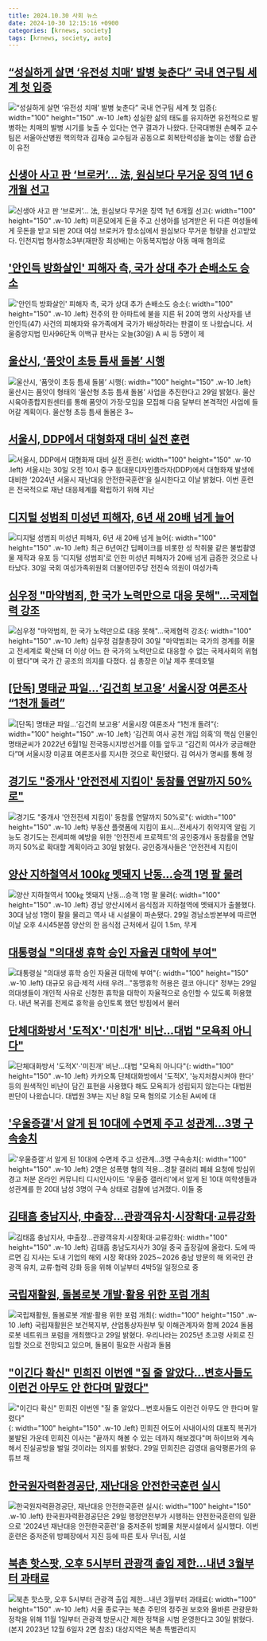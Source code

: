 ```yaml
---
title: 2024.10.30 사회 뉴스
date: 2024-10-30 12:15:16 +0900
categories: [krnews, society]
tags: [krnews, society, auto]
---
```

## [“성실하게 살면 ‘유전성 치매’ 발병 늦춘다” 국내 연구팀 세계 첫 입증](https://n.news.naver.com/mnews/article/032/0003329160)

![“성실하게 살면 ‘유전성 치매’ 발병 늦춘다” 국내 연구팀 세계 첫 입증](https://mimgnews.pstatic.net/image/origin/032/2024/10/29/3329160.jpg?type=nf220_150){: width="100" height="150" .w-10 .left}
성실한 삶의 태도를 유지하면 유전적으로 발병하는 치매의 발병 시기를 늦출 수 있다는 연구 결과가 나왔다. 단국대병원 손혜주 교수팀은 서울아산병원 핵의학과 김재승 교수팀과 공동으로 회복탄력성을 높이는 생활 습관이 유전

## [신생아 사고 판 ‘브로커’... 法, 원심보다 무거운 징역 1년 6개월 선고](https://n.news.naver.com/mnews/article/023/0003867028)

![신생아 사고 판 ‘브로커’... 法, 원심보다 무거운 징역 1년 6개월 선고](https://mimgnews.pstatic.net/image/origin/023/2024/10/29/3867028.jpg?type=nf220_150){: width="100" height="150" .w-10 .left}
미혼모에게 돈을 주고 신생아를 넘겨받은 뒤 다른 여성들에게 웃돈을 받고 되판 20대 여성 브로커가 항소심에서 원심보다 무거운 형량을 선고받았다. 인천지법 형사항소3부(재판장 최성배)는 아동복지법상 아동 매매 혐의로

## ['안인득 방화살인' 피해자 측, 국가 상대 추가 손배소도 승소](https://n.news.naver.com/mnews/article/057/0001850362)

!['안인득 방화살인' 피해자 측, 국가 상대 추가 손배소도 승소](https://mimgnews.pstatic.net/image/origin/057/2024/10/30/1850362.jpg?type=nf220_150){: width="100" height="150" .w-10 .left}
전주의 한 아파트에 불을 지른 뒤 20여 명의 사상자를 낸 안인득(47) 사건의 피해자와 유가족에게 국가가 배상하라는 판결이 또 나왔습니다. 서울중앙지법 민사96단독 이백규 판사는 오늘(30일) A 씨 등 5명이 제

## [울산시, ‘품앗이 초등 틈새 돌봄’ 시행](https://n.news.naver.com/mnews/article/005/0001734889)

![울산시, ‘품앗이 초등 틈새 돌봄’ 시행](https://mimgnews.pstatic.net/image/origin/005/2024/10/30/1734889.jpg?type=nf220_150){: width="100" height="150" .w-10 .left}
울산시는 품앗이 형태의 ‘울산형 초등 틈새 돌봄’ 사업을 추진한다고 29일 밝혔다. 울산시육아종합지원센터를 통해 품앗이 가정·모임을 모집해 다음 달부터 본격적인 사업에 들어갈 계획이다. 울산형 초등 틈새 돌봄은 3~

## [서울시, DDP에서 대형화재 대비 실전 훈련](https://n.news.naver.com/mnews/article/016/0002380857)

![서울시, DDP에서 대형화재 대비 실전 훈련](https://mimgnews.pstatic.net/image/origin/016/2024/10/30/2380857.jpg?type=nf220_150){: width="100" height="150" .w-10 .left}
서울시는 30일 오전 10시 중구 동대문디자인플라자(DDP)에서 대형화재 발생에 대비한 ‘2024년 서울시 재난대응 안전한국훈련’을 실시한다고 이날 밝혔다. 이번 훈련은 전국적으로 재난 대응체계를 확립하기 위해 지난

## [디지털 성범죄 미성년 피해자, 6년 새 20배 넘게 늘어](https://n.news.naver.com/mnews/article/119/0002887113)

![디지털 성범죄 미성년 피해자, 6년 새 20배 넘게 늘어](https://mimgnews.pstatic.net/image/origin/119/2024/10/30/2887113.jpg?type=nf220_150){: width="100" height="150" .w-10 .left}
최근 6년여간 딥페이크를 비롯한 성 착취물 같은 불법촬영물 제작과 유포 등 '디지털 성범죄'로 인한 미성년 피해자가 20배 넘게 급증한 것으로 나타났다. 30일 국회 여성가족위원회 더불어민주당 전진숙 의원이 여성가족

## [심우정 "마약범죄, 한 국가 노력만으로 대응 못해"…국제협력 강조](https://n.news.naver.com/mnews/article/421/0007876782)

![심우정 "마약범죄, 한 국가 노력만으로 대응 못해"…국제협력 강조](https://mimgnews.pstatic.net/image/origin/421/2024/10/30/7876782.jpg?type=nf220_150){: width="100" height="150" .w-10 .left}
심우정 검찰총장이 30일 "마약범죄는 국가의 경계를 허물고 전세계로 확산돼 더 이상 어느 한 국가의 노력만으로 대응할 수 없는 국제사회의 위협이 됐다"며 국가 간 공조의 의지를 다졌다. 심 총장은 이날 제주 롯데호텔

## [[단독] 명태균 파일…‘김건희 보고용’ 서울시장 여론조사 “1천개 돌려”](https://n.news.naver.com/mnews/article/028/0002713662)

![[단독] 명태균 파일…‘김건희 보고용’ 서울시장 여론조사 “1천개 돌려”](https://mimgnews.pstatic.net/image/origin/028/2024/10/29/2713662.jpg?type=nf220_150){: width="100" height="150" .w-10 .left}
‘김건희 여사 공천 개입 의혹’의 핵심 인물인 명태균씨가 2022년 6월1일 전국동시지방선거를 이틀 앞두고 “김건희 여사가 궁금해한다”며 서울시장 미공표 여론조사를 지시한 것으로 확인됐다. 김 여사가 명씨를 통해 정

## [경기도 "중개사 '안전전세 지킴이' 동참률 연말까지 50%로"](https://n.news.naver.com/mnews/article/001/0015015332)

![경기도 "중개사 '안전전세 지킴이' 동참률 연말까지 50%로"](https://mimgnews.pstatic.net/image/origin/001/2024/10/30/15015332.jpg?type=nf220_150){: width="100" height="150" .w-10 .left}
부동산 플랫폼에 지킴이 표시…전세사기 취약지역 알림 기능도 경기도는 전세피해 예방을 위한 '안전전세 프로젝트'의 공인중개사 동참률을 연말까지 50%로 확대할 계획이라고 30일 밝혔다. 공인중개사들은 '안전전세 지킴이

## [양산 지하철역서 100㎏ 멧돼지 난동…승객 1명 팔 물려](https://n.news.naver.com/mnews/article/005/0001734995)

![양산 지하철역서 100㎏ 멧돼지 난동…승객 1명 팔 물려](https://mimgnews.pstatic.net/image/origin/005/2024/10/30/1734995.jpg?type=nf220_150){: width="100" height="150" .w-10 .left}
경남 양산시에서 음식점과 지하철역에 멧돼지가 출몰했다. 30대 남성 1명이 팔을 물리고 역사 내 시설물이 파손됐다. 29일 경남소방본부에 따르면 이날 오후 4시45분쯤 양산의 한 음식점 근처에서 길이 1.5m, 무게

## [대통령실 "의대생 휴학 승인 자율권 대학에 부여"](https://n.news.naver.com/mnews/article/002/0002356908)

![대통령실 "의대생 휴학 승인 자율권 대학에 부여"](https://mimgnews.pstatic.net/image/origin/002/2024/10/29/2356908.jpg?type=nf220_150){: width="100" height="150" .w-10 .left}
대규모 유급·제적 사태 우려…"동맹휴학 허용은 결코 아니다" 정부는 29일 의대생들이 개인적 사유로 신청한 휴학을 대학이 자율적으로 승인할 수 있도록 허용했다. 내년 복귀를 전제로 휴학을 승인토록 했던 방침에서 물러

## [단체대화방서 '도적X'·'미친개' 비난…대법 "모욕죄 아니다"](https://n.news.naver.com/mnews/article/437/0000416310)

![단체대화방서 '도적X'·'미친개' 비난…대법 "모욕죄 아니다"](https://mimgnews.pstatic.net/image/origin/437/2024/10/30/416310.jpg?type=nf220_150){: width="100" height="150" .w-10 .left}
카카오톡 단체대화방에서 '도적X', '능지처참시켜야 한다' 등의 원색적인 비난이 담긴 표현을 사용했다 해도 모욕죄가 성립되지 않는다는 대법원 판단이 나왔습니다. 대법원 3부는 지난 8일 모욕 혐의로 기소된 A씨에 대

## ['우울증갤'서 알게 된 10대에 수면제 주고 성관계…3명 구속송치](https://n.news.naver.com/mnews/article/001/0015014668)

!['우울증갤'서 알게 된 10대에 수면제 주고 성관계…3명 구속송치](https://mimgnews.pstatic.net/image/origin/001/2024/10/30/15014668.jpg?type=nf220_150){: width="100" height="150" .w-10 .left}
2명은 성폭행 혐의 적용…경찰 갤러리 폐쇄 요청에 방심위 경고 처분 온라인 커뮤니티 디시인사이드 '우울증 갤러리'에서 알게 된 10대 여학생들과 성관계를 한 20대 남성 3명이 구속 상태로 검찰에 넘겨졌다. 이들 중

## [김태흠 충남지사, 中출장…관광객유치·시장확대·교류강화](https://n.news.naver.com/mnews/article/003/0012873101)

![김태흠 충남지사, 中출장…관광객유치·시장확대·교류강화](https://mimgnews.pstatic.net/image/origin/003/2024/10/30/12873101.jpg?type=nf220_150){: width="100" height="150" .w-10 .left}
김태흠 충남도지사가 30일 중국 출장길에 올랐다. 도에 따르면 김 지사는 도내 기업의 해외 시장 확대와 2025∼2026 충남 방문의 해 외국인 관광객 유치, 교류·협력 강화 등을 위해 이날부터 4박5일 일정으로 중

## [국립재활원, 돌봄로봇 개발·활용 위한 포럼 개최](https://n.news.naver.com/mnews/article/003/0012872286)

![국립재활원, 돌봄로봇 개발·활용 위한 포럼 개최](https://mimgnews.pstatic.net/image/origin/003/2024/10/29/12872286.jpg?type=nf220_150){: width="100" height="150" .w-10 .left}
국립재활원은 보건복지부, 산업통상자원부 및 이해관계자와 함께 2024 돌봄로봇 네트워크 포럼을 개최했다고 29일 밝혔다. 우리나라는 2025년 초고령 사회로 진입할 것으로 전망되고 있으며, 돌봄이 필요한 사람과 돌봄

## ["이긴다 확신" 민희진 이번엔 "질 줄 알았다…변호사들도 이런건 아무도 안 한다며 말렸다"](https://n.news.naver.com/mnews/article/011/0004408724)

!["이긴다 확신" 민희진 이번엔 "질 줄 알았다…변호사들도 이런건 아무도 안 한다며 말렸다"](https://mimgnews.pstatic.net/image/origin/011/2024/10/30/4408724.jpg?type=nf220_150){: width="100" height="150" .w-10 .left}
민희진 어도어 사내이사의 대표직 복귀가 불발된 가운데 민희진 이사는 "끝까지 해볼 수 있는 데까지 해보겠다"며 하이브와 계속해서 진실공방을 벌일 것이라는 의지를 밝혔다. 29일 민희진은 김영대 음악평론가의 유튜브 채

## [한국원자력환경공단, 재난대응 안전한국훈련 실시](https://n.news.naver.com/mnews/article/016/0002380692)

![한국원자력환경공단, 재난대응 안전한국훈련 실시](https://mimgnews.pstatic.net/image/origin/016/2024/10/29/2380692.jpg?type=nf220_150){: width="100" height="150" .w-10 .left}
한국원자력환경공단은 29일 행정안전부가 시행하는 안전한국훈련의 일환으로 '2024년 재난대응 안전한국훈련'을 중저준위 방폐물 처분시설에서 실시했다. 이번 훈련은 중저준위 방폐장에서 지진 등에 따른 토사 무너짐, 시설

## [북촌 핫스팟, 오후 5시부터 관광객 출입 제한…내년 3월부터 과태료](https://n.news.naver.com/mnews/article/011/0004408766)

![북촌 핫스팟, 오후 5시부터 관광객 출입 제한…내년 3월부터 과태료](https://mimgnews.pstatic.net/image/origin/011/2024/10/30/4408766.jpg?type=nf220_150){: width="100" height="150" .w-10 .left}
서울 종로구는 북촌 주민의 정주권 보호와 올바른 관광문화 정착을 위해 11월 1일부터 관광객 방문시간 제한 정책을 시범 운영한다고 30일 밝혔다.(본지 2023년 12월 6일자 2면 참조) 대상지역은 북촌 특별관리지

